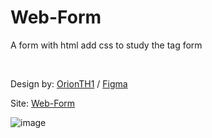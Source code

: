 # Web-Form
A form with html add css to study the tag form

<br>
<p/>Design by: <a href="https://github.com/OrionTH1" target="_blank">OrionTH1</a> / <a href="https://www.figma.com/file/LWB5V25pUrntnuNgmH89D9/Form?node-id=0%3A1&t=TPck3G4UsgcEs0Nh-1" target="_blank">Figma</a><p>
<p/>Site: <a href="https://orionth1.github.io/Web-Form/pages/form/index.html" target="_blank">Web-Form<a/><p>

![image](https://user-images.githubusercontent.com/95851792/206877248-bfd346f9-8f94-430b-811f-1c5700a75299.png)

